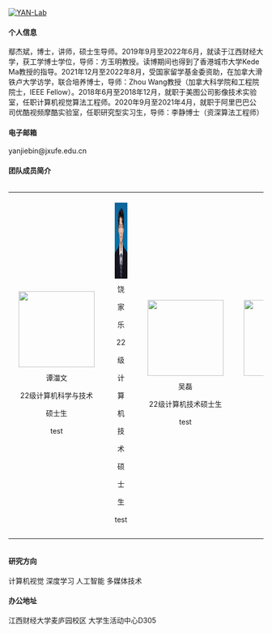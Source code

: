 [![YAN-Lab](https://img.shields.io/badge/jxufeai-github-blue?logo=github)](https://github.com/jxufeai)

#### 个人信息
鄢杰斌，博士，讲师，硕士生导师。2019年9月至2022年6月，就读于江西财经大学，获工学博士学位，导师：方玉明教授。读博期间也得到了香港城市大学Kede Ma教授的指导。2021年12月至2022年8月，受国家留学基金委资助，在加拿大滑铁卢大学访学，联合培养博士，导师：Zhou Wang教授（加拿大科学院和工程院院士，IEEE Fellow）。2018年6月至2018年12月，就职于美图公司影像技术实验室，任职计算机视觉算法工程师。2020年9月至2021年4月，就职于阿里巴巴公司优酷视频摩酷实验室，任职研究型实习生，导师：李静博士（资深算法工程师）

#### 电子邮箱
yanjiebin\@jxufe.edu.cn

#### 团队成员简介

<div style="overflow-x: auto;">
<table style="width:100%; table-layout: fixed;">
  <tr>
    <td style="text-align:center; padding: 20px; width: 25%;"><img src="https://raw.githubusercontent.com/JXUFEAI/JXUFEAI.github.io/main/images/TZW.jpg" width="150" height="150"><br>
    <span style="line-height: 2.5; font-size: 14px;">谭湽文 <br> 22级计算机科学与技术硕士生 <br> test</span></td>
    <td style="text-align:center; padding: 20px; width: 25%;"><img src="https://raw.githubusercontent.com/JXUFEAI/JXUFEAI.github.io/main/images/RJL.png" width="150" height="150"><br>
    <span style="line-height: 2.5; font-size: 14px;">饶家乐 <br> 22级计算机技术硕士生 <br> test</span></td>
    <td style="text-align:center; padding: 20px; width: 25%;"><img src="https://raw.githubusercontent.com/JXUFEAI/JXUFEAI.github.io/main/images/Neel.png" width="150" height="150"><br>
    <span style="line-height: 2.5; font-size: 14px;">吴磊 <br> 22级计算机技术硕士生 <br> test</span></td>
    <td style="text-align:center; padding: 20px; width: 25%;"><img src="https://raw.githubusercontent.com/JXUFEAI/JXUFEAI.github.io/main/images/Hezhen.jpg" width="150" height="150"><br>
    <span style="line-height: 2.5; font-size: 14px;">test <br> test <br> test</span></td>
  </tr>
</table>
</div>

#### 研究方向
计算机视觉 深度学习 人工智能 多媒体技术

#### 办公地址
江西财经大学麦庐园校区 大学生活动中心D305
